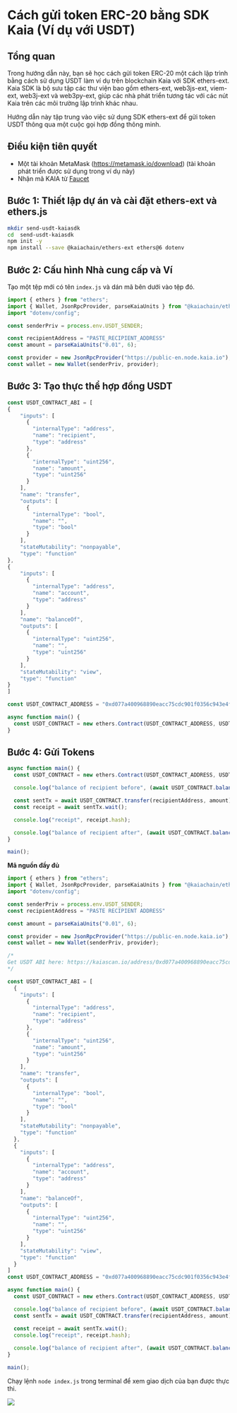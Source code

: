 # Cách gửi token ERC-20 bằng SDK Kaia (Ví dụ với USDT)

## Tổng quan

Trong hướng dẫn này, bạn sẽ học cách gửi token ERC-20 một cách lập trình bằng cách sử dụng USDT làm ví dụ trên blockchain Kaia với SDK ethers-ext. Kaia SDK là bộ sưu tập các thư viện bao gồm ethers-ext, web3js-ext, viem-ext, web3j-ext và web3py-ext, giúp các nhà phát triển tương tác với các nút Kaia trên các môi trường lập trình khác nhau.

Hướng dẫn này tập trung vào việc sử dụng SDK ethers-ext để gửi token USDT thông qua một cuộc gọi hợp đồng thông minh.

## Điều kiện tiên quyết

- Một tài khoản MetaMask (https://metamask.io/download) (tài khoản phát triển được sử dụng trong ví dụ này)
- Nhận mã KAIA từ [Faucet](https://faucet.kaia.io)

## Bước 1: Thiết lập dự án và cài đặt ethers-ext và ethers.js

```bash
mkdir send-usdt-kaiasdk
cd  send-usdt-kaiasdk
npm init -y  
npm install --save @kaiachain/ethers-ext ethers@6 dotenv
```

## Bước 2: Cấu hình Nhà cung cấp và Ví

Tạo một tệp mới có tên `index.js` và dán mã bên dưới vào tệp đó.

```js
import { ethers } from "ethers";
import { Wallet, JsonRpcProvider, parseKaiaUnits } from "@kaiachain/ethers-ext/v6";
import "dotenv/config";

const senderPriv = process.env.USDT_SENDER;

const recipientAddress = "PASTE_RECIPIENT_ADDRESS"
const amount = parseKaiaUnits("0.01", 6);

const provider = new JsonRpcProvider("https://public-en.node.kaia.io");
const wallet = new Wallet(senderPriv, provider);
```

## Bước 3: Tạo thực thể hợp đồng USDT

```js
const USDT_CONTRACT_ABI = [
{
    "inputs": [
      {
        "internalType": "address",
        "name": "recipient",
        "type": "address"
      },
      {
        "internalType": "uint256",
        "name": "amount",
        "type": "uint256"
      }
    ],
    "name": "transfer",
    "outputs": [
      {
        "internalType": "bool",
        "name": "",
        "type": "bool"
      }
    ],
    "stateMutability": "nonpayable",
    "type": "function"
},
{
    "inputs": [
      {
        "internalType": "address",
        "name": "account",
        "type": "address"
      }
    ],
    "name": "balanceOf",
    "outputs": [
      {
        "internalType": "uint256",
        "name": "",
        "type": "uint256"
      }
    ],
    "stateMutability": "view",
    "type": "function"
}
]

const USDT_CONTRACT_ADDRESS = "0xd077a400968890eacc75cdc901f0356c943e4fdb";

async function main() {
  const USDT_CONTRACT = new ethers.Contract(USDT_CONTRACT_ADDRESS, USDT_CONTRACT_ABI, wallet);
}
```

## Bước 4: Gửi Tokens

```js
async function main() {
  const USDT_CONTRACT = new ethers.Contract(USDT_CONTRACT_ADDRESS, USDT_CONTRACT_ABI, wallet);

  console.log("balance of recipient before", (await USDT_CONTRACT.balanceOf(recipientAddress)).toString());

  const sentTx = await USDT_CONTRACT.transfer(recipientAddress, amount);
  const receipt = await sentTx.wait();

  console.log("receipt", receipt.hash);

  console.log("balance of recipient after", (await USDT_CONTRACT.balanceOf(recipientAddress)).toString());
}

main();
```

**Mã nguồn đầy đủ**

```js
import { ethers } from "ethers";
import { Wallet, JsonRpcProvider, parseKaiaUnits } from "@kaiachain/ethers-ext/v6";
import "dotenv/config";

const senderPriv = process.env.USDT_SENDER;
const recipientAddress = "PASTE RECIPIENT ADDRESS"

const amount = parseKaiaUnits("0.01", 6);

const provider = new JsonRpcProvider("https://public-en.node.kaia.io");
const wallet = new Wallet(senderPriv, provider);

/* 
Get USDT ABI here: https://kaiascan.io/address/0xd077a400968890eacc75cdc901f0356c943e4fdb?tabId=contract&page=1
*/

const USDT_CONTRACT_ABI = [
  {
    "inputs": [
      {
        "internalType": "address",
        "name": "recipient",
        "type": "address"
      },
      {
        "internalType": "uint256",
        "name": "amount",
        "type": "uint256"
      }
    ],
    "name": "transfer",
    "outputs": [
      {
        "internalType": "bool",
        "name": "",
        "type": "bool"
      }
    ],
    "stateMutability": "nonpayable",
    "type": "function"
  },
  {
    "inputs": [
      {
        "internalType": "address",
        "name": "account",
        "type": "address"
      }
    ],
    "name": "balanceOf",
    "outputs": [
      {
        "internalType": "uint256",
        "name": "",
        "type": "uint256"
      }
    ],
    "stateMutability": "view",
    "type": "function"
  }
]
const USDT_CONTRACT_ADDRESS = "0xd077a400968890eacc75cdc901f0356c943e4fdb";

async function main() {
  const USDT_CONTRACT = new ethers.Contract(USDT_CONTRACT_ADDRESS, USDT_CONTRACT_ABI, wallet);

  console.log("balance of recipient before", (await USDT_CONTRACT.balanceOf(recipientAddress)).toString());
  const sentTx = await USDT_CONTRACT.transfer(recipientAddress, amount);

  const receipt = await sentTx.wait();
  console.log("receipt", receipt.hash);
  
  console.log("balance of recipient after", (await USDT_CONTRACT.balanceOf(recipientAddress)).toString());
}

main();
```

Chạy lệnh `node index.js` trong terminal để xem giao dịch của bạn được thực thi.

![](/img/build/tutorials/send-usdt-kaiasdk.png)